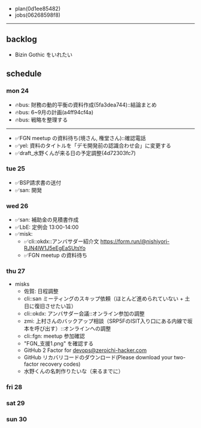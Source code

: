 
- plan(0d1ee85482)
- jobs(06268598f8)
---

## backlog

- Bizin Gothic をいれたい

## schedule
### mon 24
- 🔥bus: 財務の動的平衡の資料作成(5fa3dea744)::結論まとめ
- 🔥bus: 6~9月の計画(a4ff94cf4a)
- 🔥bus: 戦略を整理する
---
- ✅FGN meetup の資料待ち(境さん, 権堂さん)::確認電話
- ✅yel: 資料のタイトルを「デモ開発前の認識合わせ会」に変更する
- ✅draft_水野くんが来る日の予定調整(4d72303fc7)

### tue 25
- ✅BSP請求書の送付
- ✅san: 開発

### wed 26
- ✅san: 補助金の見積書作成
- ✅LbE: 定例会 13:00-14:00
- ✅misk:
  - ✅cli::okdx::アンバサダー紹介文 https://form.run/@nishiyori-RJN4lW1J5eEgEaSUtsYo
  - ✅FGN meetup の資料待ち

### thu 27
- misks
  - 佐賀: 日程調整
  - cli::san ミーティングのスキップ依頼（ほとんど進められていない + 土日に復旧させたい旨）
  - cli::okdx: アンバサダー会議::オンライン参加の調整
  - zmi: 上村さんのバックアップ相談（SRP5FのISIT入り口にある内線で坂本を呼び出す）::オンラインへの調整
  - cli::fgn: meetup 参加確認
  - "FGN_支援1.png" を確認する
  - GitHub 2 Factor for devops@zeroichi-hacker.com
  - GitHub リカバリコードのダウンロード(Please download your two-factor recovery codes)
  - 水野くんの名刺作りたいな（来るまでに）

### fri 28


### sat 29
### sun 30




